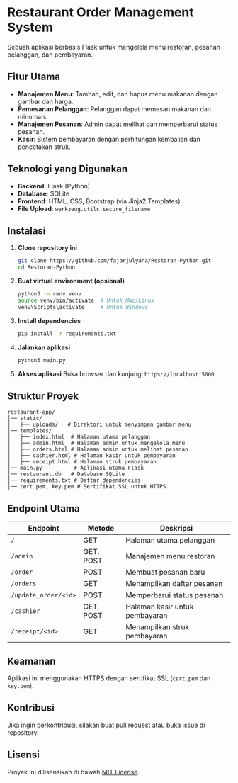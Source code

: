 # Restaurant Order Management System

Sebuah aplikasi berbasis Flask untuk mengelola menu restoran, pesanan pelanggan, dan pembayaran.

## Fitur Utama
- **Manajemen Menu**: Tambah, edit, dan hapus menu makanan dengan gambar dan harga.
- **Pemesanan Pelanggan**: Pelanggan dapat memesan makanan dan minuman.
- **Manajemen Pesanan**: Admin dapat melihat dan memperbarui status pesanan.
- **Kasir**: Sistem pembayaran dengan perhitungan kembalian dan pencetakan struk.

## Teknologi yang Digunakan
- **Backend**: Flask (Python)
- **Database**: SQLite
- **Frontend**: HTML, CSS, Bootstrap (via Jinja2 Templates)
- **File Upload**: `werkzeug.utils.secure_filename`

## Instalasi
1. **Clone repository ini**
   ```bash
   git clone https://github.com/fajarjulyana/Restoran-Python.git
   cd Restoran-Python
   ```
2. **Buat virtual environment (opsional)**
   ```bash
   python3 -m venv venv
   source venv/bin/activate  # Untuk Mac/Linux
   venv\Scripts\activate     # Untuk Windows
   ```
3. **Install dependencies**
   ```bash
   pip install -r requirements.txt
   ```
4. **Jalankan aplikasi**
   ```bash
   python3 main.py
   ```
5. **Akses aplikasi**
   Buka browser dan kunjungi `https://localhost:5000`

## Struktur Proyek
```
restaurant-app/
│── static/
│   ├── uploads/   # Direktori untuk menyimpan gambar menu
│── templates/
│   ├── index.html  # Halaman utama pelanggan
│   ├── admin.html  # Halaman admin untuk mengelola menu
│   ├── orders.html # Halaman admin untuk melihat pesanan
│   ├── cashier.html # Halaman kasir untuk pembayaran
│   ├── receipt.html # Halaman struk pembayaran
│── main.py          # Aplikasi utama Flask
│── restaurant.db   # Database SQLite
│── requirements.txt # Daftar dependencies
│── cert.pem, key.pem # Sertifikat SSL untuk HTTPS
```

## Endpoint Utama
| Endpoint | Metode | Deskripsi |
|----------|--------|-------------|
| `/` | GET | Halaman utama pelanggan |
| `/admin` | GET, POST | Manajemen menu restoran |
| `/order` | POST | Membuat pesanan baru |
| `/orders` | GET | Menampilkan daftar pesanan |
| `/update_order/<id>` | POST | Memperbarui status pesanan |
| `/cashier` | GET, POST | Halaman kasir untuk pembayaran |
| `/receipt/<id>` | GET | Menampilkan struk pembayaran |

## Keamanan
Aplikasi ini menggunakan HTTPS dengan sertifikat SSL (`cert.pem` dan `key.pem`).

## Kontribusi
Jika ingin berkontribusi, silakan buat pull request atau buka issue di repository.

## Lisensi
Proyek ini dilisensikan di bawah [MIT License](LICENSE).

